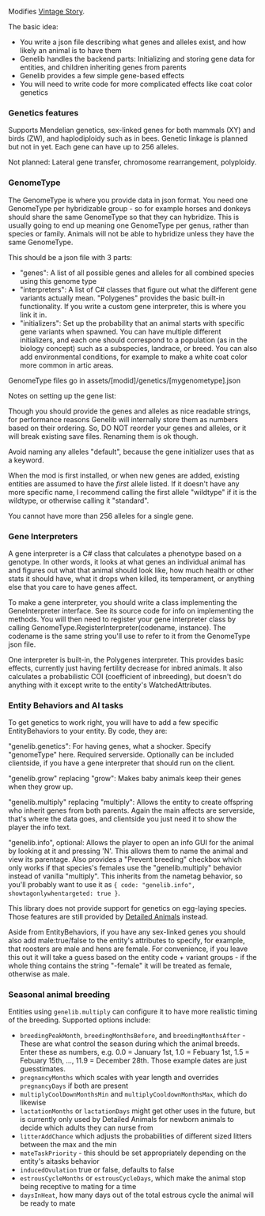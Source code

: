 Modifies [Vintage Story](https://www.vintagestory.at/).

The basic idea:
* You write a json file describing what genes and alleles exist, and how likely an animal is to have them
* Genelib handles the backend parts: Initializing and storing gene data for entities, and children inheriting genes from parents
* Genelib provides a few simple gene-based effects
* You will need to write code for more complicated effects like coat color genetics

### Genetics features
Supports Mendelian genetics, sex-linked genes for both mammals (XY) and birds (ZW), and haplodiploidy such as in bees. Genetic linkage is planned but not in yet. Each gene can have up to 256 alleles.

Not planned: Lateral gene transfer, chromosome rearrangement, polyploidy.

### GenomeType
The GenomeType is where you provide data in json format. You need one GenomeType per hybridizable group - so for example horses and donkeys should share the same GenomeType so that they can hybridize. This is usually going to end up meaning one GenomeType per genus, rather than species or family. Animals will not be able to hybridize unless they have the same GenomeType.

This should be a json file with 3 parts:
* "genes": A list of all possible genes and alleles for all combined species using this genome type
* "interpreters": A list of C# classes that figure out what the different gene variants actually mean. "Polygenes" provides the basic built-in functionality. If you write a custom gene interpreter, this is where you link it in.
* "initializers": Set up the probability that an animal starts with specific gene variants when spawned. You can have multiple different initializers, and each one should correspond to a population (as in the biology concept) such as a subspecies, landrace, or breed. You can also add environmental conditions, for example to make a white coat color more common in artic areas.

GenomeType files go in assets/\[modid]/genetics/\[mygenometype].json

Notes on setting up the gene list:

Though you should provide the genes and alleles as nice readable strings, for performance reasons Genelib will internally store them as numbers based on their ordering. So, DO NOT reorder your genes and alleles, or it will break existing save files. Renaming them is ok though.

Avoid naming any alleles "default", because the gene initializer uses that as a keyword.

When the mod is first installed, or when new genes are added, existing entities are assumed to have the _first_ allele listed. If it doesn't have any more specific name, I recommend calling the first allele "wildtype" if it is the wildtype, or otherwise calling it "standard".

You cannot have more than 256 alleles for a single gene.

### Gene Interpreters
A gene interpreter is a C# class that calculates a phenotype based on a genotype. In other words, it looks at what genes an individual animal has and figures out what that animal should look like, how much health or other stats it should have, what it drops when killed, its temperament, or anything else that you care to have genes affect.

To make a gene interpreter, you should write a class implementing the GeneInterpreter interface. See its source code for info on implementing the methods. You will then need to register your gene interpreter class by calling GenomeType.RegisterInterpreter(codename, instance). The codename is the same string you'll use to refer to it from the GenomeType json file.

One interpreter is built-in, the Polygenes interpreter. This provides basic effects, currently just having fertility decrease for inbred animals. It also calculates a probabilistic COI (coefficient of inbreeding), but doesn't do anything with it except write to the entity's WatchedAttributes.

### Entity Behaviors and AI tasks
To get genetics to work right, you will have to add a few specific EntityBehaviors to your entity. By code, they are:

"genelib.genetics": For having genes, what a shocker. Specify "genomeType" here. Required serverside. Optionally can be included clientside, if you have a gene interpreter that should run on the client.

"genelib.grow" replacing "grow": Makes baby animals keep their genes when they grow up.

"genelib.multiply" replacing "multiply": Allows the entity to create offspring who inherit genes from both parents. Again the main affects are serverside, that's where the data goes, and clientside you just need it to show the player the info text.

"genelib.info", optional: Allows the player to open an info GUI for the animal by looking at it and pressing 'N'. This allows them to name the animal and view its parentage. Also provides a "Prevent breeding" checkbox which only works if that species's females use the "genelib.multiply" behavior instead of vanilla "multiply". This inherits from the nametag behavior, so you'll probably want to use it as `{ code: "genelib.info", showtagonlywhentargeted: true }`.

This library does not provide support for genetics on egg-laying species. Those features are still provided by [Detailed Animals](https://github.com/sekelsta/detailedanimals) instead.

Aside from EntityBehaviors, if you have any sex-linked genes you should also add male:true/false to the entity's attributes to specify, for example, that roosters are male and hens are female. For convenience, if you leave this out it will take a guess based on the entity code + variant groups - if the whole thing contains the string "-female" it will be treated as female, otherwise as male.

### Seasonal animal breeding
Entities using `genelib.multiply` can configure it to have more realistic timing of the breeding. Supported options include:
 - `breedingPeakMonth`, `breedingMonthsBefore`, and `breedingMonthsAfter` - These are what control the season during which the animal breeds. Enter these as numbers, e.g. 0.0 = January 1st, 1.0 = Febuary 1st, 1.5 = Febuary 15th, ..., 11.9 = December 28th. Those example dates are just guesstimates.
 - `pregnancyMonths` which scales with year length and overrides `pregnancyDays` if both are present
 - `multiplyCoolDownMonthsMin` and `multiplyCooldownMonthsMax`, which do likewise
 - `lactationMonths` or `lactationDays` might get other uses in the future, but is currently only used by Detailed Animals for newborn animals to decide which adults they can nurse from
 - `litterAddChance` which adjusts the probabilities of different sized litters between the max and the min
 - `mateTaskPriority` - this should be set appropriately depending on the entity's aitasks behavior
 - `inducedOvulation` true or false, defaults to false
 - `estrousCycleMonths` or `estrousCycleDays`, which make the animal stop being receptive to mating for a time
 - `daysInHeat`, how many days out of the total estrous cycle the animal will be ready to mate
